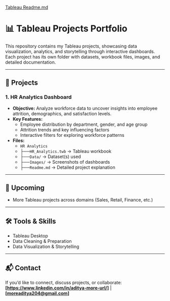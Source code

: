 [Tableau Readme.md](https://github.com/user-attachments/files/22621319/Tableau.Readme.md)
# 📊 Tableau Projects Portfolio

This repository contains my Tableau projects, showcasing data visualization, analytics, and storytelling through interactive dashboards. Each project has its own folder with datasets, workbook files, images, and detailed documentation.

---

## 🚀 Projects

### 1. HR Analytics Dashboard
- **Objective:** Analyze workforce data to uncover insights into employee attrition, demographics, and satisfaction levels.  
- **Key Features:**
  - Employee distribution by department, gender, and age group
  - Attrition trends and key influencing factors
  - Interactive filters for exploring workforce patterns
- **Files:**
  - `HR Analytics`
  -   ├──`HR_Analytics.twb` → Tableau workbook  
  -   ├──`Data/` → Dataset(s) used  
  -   ├──`Images/` → Screenshots of dashboards  
  -   ├──`Readme.md` → Detailed project explanation  

---

## 📌 Upcoming
- More Tableau projects across domains (Sales, Retail, Finance, etc.)

---

## 🛠️ Tools & Skills
- Tableau Desktop  
- Data Cleaning & Preparation  
- Data Visualization & Storytelling  

---

## 📬 Contact
If you’d like to connect, discuss projects, or collaborate:  
**[https://www.linkedin.com/in/aditya-more-url/]** | **[moreaditya204@gmail.com]**
